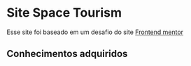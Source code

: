 # Site Space Tourism 

Esse site foi baseado em um desafio do site [Frontend mentor](https://www.frontendmentor.io/challenges)

## Conhecimentos adquiridos

